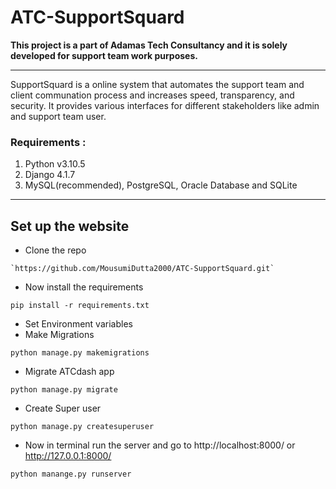 # ATC-SupportSquard

<b> This project is a part of Adamas Tech Consultancy and it is solely developed for support team work purposes. </b>

<hr>

SupportSquard is a online system that automates the support team and client communation process and
increases speed, transparency, and security. It provides various interfaces for different stakeholders like admin and support team user. 

### Requirements :
1. Python v3.10.5
2. Django 4.1.7  
3. MySQL(recommended), PostgreSQL, Oracle Database and SQLite  

<hr>

## Set up the website
* Clone the repo 
``` 
`https://github.com/MousumiDutta2000/ATC-SupportSquard.git`
``` 
* Now install the requirements  
```
pip install -r requirements.txt
```
* Set Environment variables
* Make Migrations
```
python manage.py makemigrations
```
* Migrate ATCdash app
```
python manage.py migrate
```
* Create Super user  
```
python manage.py createsuperuser
```
* Now in terminal run the server and go to http://localhost:8000/ or http://127.0.0.1:8000/ 
```
python manange.py runserver
```
